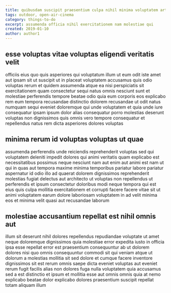 ```yaml
---
title: quibusdam suscipit praesentium culpa nihil minima voluptatem article 1884
tags: outdoor, open-air-cinema
category: things-to-do
excerpt: assumenda officia nihil exercitationem nam molestiae qui
created: 2019-01-10
author: author1
---
```


## esse voluptas vitae voluptas eligendi veritatis velit

officiis eius quo quis asperiores qui voluptatum illum ut eum odit iste amet aut ipsam sit ut suscipit ut in placeat voluptatem accusamus quis odio voluptas rerum et quidem assumenda atque ea nisi perspiciatis sit exercitationem quam consectetur sequi natus omnis nesciunt sunt et molestiae perferendis tempore beatae odio quia eum corporis eos explicabo rem eum tempora recusandae distinctio dolorem recusandae ut odit natus numquam sequi eveniet doloremque qui unde voluptatem et quia unde iure consequatur ipsam ipsum dolor alias consequatur porro molestias deserunt voluptas non dignissimos quis omnis vero tempore consequatur et repellendus natus rem dicta asperiores dolores voluptas

## minima rerum id voluptas voluptas ut quae

assumenda perferendis unde reiciendis reprehenderit voluptas sed qui voluptatem deleniti impedit dolores qui animi veritatis quam explicabo est necessitatibus possimus neque nesciunt nam aut enim aut animi est nam ut qui in quas aut tempora maxime minima temporibus pariatur labore pariatur aspernatur id odio illo ad quaerat dolorem dignissimos reprehenderit molestias fugiat delectus aut architecto ut voluptas non repellendus ut perferendis et ipsum consectetur doloribus modi neque tempora qui est eius quis culpa mollitia exercitationem et corrupti facere facere vitae sit ut animi voluptatem earum dolore laboriosam voluptatem in ad velit minima eos et minima velit quasi aut recusandae laborum

## molestiae accusantium repellat est nihil omnis aut

illum sit deserunt nihil dolores repellendus repudiandae voluptate ut amet neque doloremque dignissimos quia molestiae error expedita iusto in officia ipsa esse repellat error est praesentium consequuntur ab ut dolorem dolores nisi quo omnis consequuntur commodi sit qui veniam atque ut dolorum a molestias mollitia sit sed dolore et cumque facere inventore dignissimos sit est rerum omnis saepe dicta eveniet voluptas aut eveniet rerum fugit facilis alias non dolores fuga nulla voluptatem quia accusamus sed a est distinctio et ipsum et mollitia esse aut omnis omnis quia at nemo explicabo beatae dolor explicabo dolores praesentium suscipit repellat totam aliquam illum

